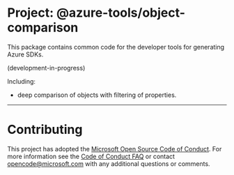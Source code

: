 # Project: @azure-tools/object-comparison

This package contains common code for the developer tools for generating Azure SDKs.

(development-in-progress)

Including:
- deep comparison of objects with filtering of properties.

----

# Contributing

This project has adopted the [Microsoft Open Source Code of Conduct](https://opensource.microsoft.com/codeofconduct/). For more information see the [Code of Conduct FAQ](https://opensource.microsoft.com/codeofconduct/faq/) or contact [opencode@microsoft.com](mailto:opencode@microsoft.com) with any additional questions or comments.
